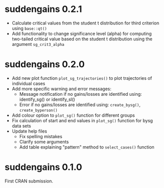 # suddengains 0.2.1

- Calculate critical values from the student t distribution for third criterion using `base::qt()`
- Add functionality to change significance level (alpha) for computing two-tailed critical value based on the student t distribution using the argument `sg_crit3_alpha`

# suddengains 0.2.0

- Add new plot function `plot_sg_trajectories()` to plot trajectories of individual cases
- Add more specific warning and error messages:
  - Message notification if no gains/losses are identified using: identify_sg() or identify_sl()
  - Error if no gains/losses are identified using: `create_bysg()`, `create_byperson()`
- Add colour option to `plot_sg()` function for different groups
- Fix calculation of start and end values in `plot_sg()` function for bysg data sets
- Update help files
  - Fix spelling mistakes
  - Clarify some arguments
  - Add table explaining "pattern" method to `select_cases()` function

# suddengains 0.1.0

First CRAN submission.
